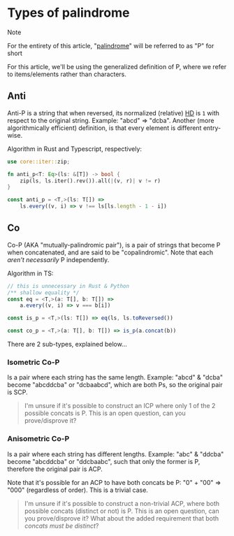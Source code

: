 # Types of palindrome
> [!note]
> For the entirety of this article, "[palindrome](https://en.wikipedia.org/wiki/Palindrome)" will be referred to as "P" for short

For this article, we'll be using the generalized definition of P, where we refer to items/elements rather than characters.

## Anti
Anti-P is a string that when reversed, its normalized (relative) [HD](https://en.wikipedia.org/wiki/Hamming_distance) is `1` with respect to the original string. Example: "abcd" => "dcba". Another (more algorithmically efficient) definition, is that every element is different entry-wise.

Algorithm in Rust and Typescript, respectively:
```rust
use core::iter::zip;

fn anti_p<T: Eq>(ls: &[T]) -> bool {
    zip(ls, ls.iter().rev()).all(|(v, r)| v != r)
}
```

```ts
const anti_p = <T,>(ls: T[]) =>
    ls.every((v, i) => v !== ls[ls.length - 1 - i])
```

## Co
Co-P (AKA "mutually-palindromic pair"), is a pair of strings that become P when concatenated, and are said to be "copalindromic". Note that each _aren't necessarily_ P independently.

Algorithm in TS:
```ts
// this is unnecessary in Rust & Python
/** shallow equality */
const eq = <T,>(a: T[], b: T[]) =>
    a.every((v, i) => v === b[i])

const is_p = <T,>(ls: T[]) => eq(ls, ls.toReversed())

const co_p = <T,>(a: T[], b: T[]) => is_p(a.concat(b))
```

There are 2 sub-types, explained below...

### Isometric Co-P
Is a pair where each string has the same length. Example: "abcd" & "dcba" become "abcddcba" or "dcbaabcd", which are both Ps, so the original pair is SCP.

> I'm unsure if it's possible to construct an ICP where only 1 of the 2 possible concats is P. This is an open question, can you prove/disprove it?

### Anisometric Co-P
Is a pair where each string has different lengths. Example: "abc" & "ddcba" become "abcddcba" or "ddcbaabc", such that only the former is P, therefore the original pair is ACP.

Note that it's possible for an ACP to have both concats be P: "0" + "00" => "000" (regardless of order). This is a trivial case.

> I'm unsure if it's possible to construct a non-trivial ACP, where both possible concats (distinct or not) is P. This is an open question, can you prove/disprove it? What about the added requirement that both _concats must be distinct_?
